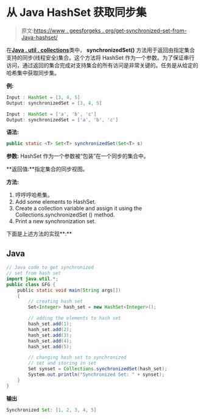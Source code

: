 # 从 Java HashSet 获取同步集

> 原文:[https://www . geesforgeks . org/get-synchronized-set-from-Java-hashset/](https://www.geeksforgeeks.org/getting-synchronized-set-from-java-hashset/)

在[**Java . util . collections**](https://www.geeksforgeeks.org/collections-in-java-2/)类中， **synchronizedSet()** 方法用于返回由指定集合支持的同步(线程安全)集合。这个方法将 HashSet 作为一个参数。为了保证串行访问，通过返回的集合完成对支持集合的所有访问是非常关键的。任务是从给定的哈希集中获取同步集。

**例:**

```java
Input : HashSet = [3, 4, 5]
Output: synchronizedSet = [3, 4, 5]

Input : HashSet = ['a', 'b', 'c']
Output: synchronizedSet = ['a', 'b', 'c']
```

**语法:**

```java
public static <T> Set<T> synchronizedSet(Set<T> s)
```

**参数:** HashSet 作为一个参数被“包装”在一个同步的集合中。

**返回值:**指定集合的同步视图。

**方法:**

1.  哼哼哼哈希集。
2.  Add some elements to HashSet.
3.  Create a collection variable and assign it using the Collections.synchronizedSet () method.
4.  Print a new synchronization set.

下面是上述方法的实现**:**

## Java

```java
// Java code to get synchronized
// set from hash set
import java.util.*;
public class GFG {
    public static void main(String args[])
    {
        // creating hash set
        Set<Integer> hash_set = new HashSet<Integer>();

        // adding the elements to hash set
        hash_set.add(1);
        hash_set.add(2);
        hash_set.add(3);
        hash_set.add(4);
        hash_set.add(5);

        // changing hash set to synchronized
        // set and storing in set
        Set synset = Collections.synchronizedSet(hash_set);
        System.out.println("Synchronized Set: " + synset);
    }
}
```

**输出**

```java
Synchronized Set: [1, 2, 3, 4, 5]
```